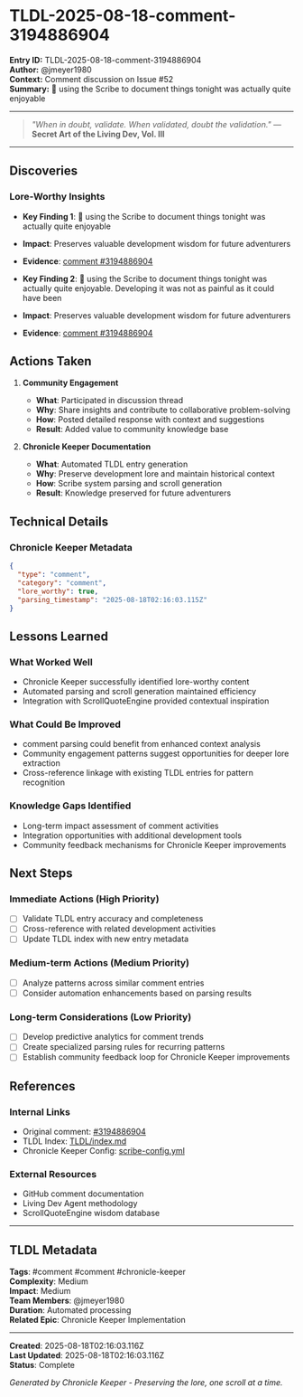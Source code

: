 # TLDL-2025-08-18-comment-3194886904

**Entry ID:** TLDL-2025-08-18-comment-3194886904  
**Author:** @jmeyer1980  
**Context:** Comment discussion on Issue #52  
**Summary:** 📜 using the Scribe to document things tonight was actually quite enjoyable  

---

> *"When in doubt, validate. When validated, doubt the validation."* — **Secret Art of the Living Dev, Vol. III**

---

## Discoveries

### Lore-Worthy Insights
- **Key Finding 1**: 📜 using the Scribe to document things tonight was actually quite enjoyable
- **Impact**: Preserves valuable development wisdom for future adventurers
- **Evidence**: [comment #3194886904](https://github.com/jmeyer1980/living-dev-agent/issues/52#issuecomment-3194886904)

- **Key Finding 2**: 📜 using the Scribe to document things tonight was actually quite enjoyable. Developing it was not as painful as it could have been
- **Impact**: Preserves valuable development wisdom for future adventurers
- **Evidence**: [comment #3194886904](https://github.com/jmeyer1980/living-dev-agent/issues/52#issuecomment-3194886904)

## Actions Taken

1. **Community Engagement**
   - **What**: Participated in discussion thread
   - **Why**: Share insights and contribute to collaborative problem-solving
   - **How**: Posted detailed response with context and suggestions
   - **Result**: Added value to community knowledge base

2. **Chronicle Keeper Documentation**
   - **What**: Automated TLDL entry generation
   - **Why**: Preserve development lore and maintain historical context
   - **How**: Scribe system parsing and scroll generation
   - **Result**: Knowledge preserved for future adventurers

## Technical Details

### Chronicle Keeper Metadata
```json
{
  "type": "comment",
  "category": "comment",
  "lore_worthy": true,
  "parsing_timestamp": "2025-08-18T02:16:03.115Z"
}
```

## Lessons Learned

### What Worked Well
- Chronicle Keeper successfully identified lore-worthy content
- Automated parsing and scroll generation maintained efficiency
- Integration with ScrollQuoteEngine provided contextual inspiration

### What Could Be Improved
- comment parsing could benefit from enhanced context analysis
- Community engagement patterns suggest opportunities for deeper lore extraction
- Cross-reference linkage with existing TLDL entries for pattern recognition

### Knowledge Gaps Identified
- Long-term impact assessment of comment activities
- Integration opportunities with additional development tools
- Community feedback mechanisms for Chronicle Keeper improvements

## Next Steps

### Immediate Actions (High Priority)
- [ ] Validate TLDL entry accuracy and completeness
- [ ] Cross-reference with related development activities
- [ ] Update TLDL index with new entry metadata

### Medium-term Actions (Medium Priority)
- [ ] Analyze patterns across similar comment entries
- [ ] Consider automation enhancements based on parsing results

### Long-term Considerations (Low Priority)
- [ ] Develop predictive analytics for comment trends
- [ ] Create specialized parsing rules for recurring patterns
- [ ] Establish community feedback loop for Chronicle Keeper improvements

## References

### Internal Links
- Original comment: [#3194886904](https://github.com/jmeyer1980/living-dev-agent/issues/52#issuecomment-3194886904)
- TLDL Index: [TLDL/index.md](../index.md)
- Chronicle Keeper Config: [scribe-config.yml](../../scripts/chronicle-keeper/scribe-config.yml)

### External Resources
- GitHub comment documentation
- Living Dev Agent methodology
- ScrollQuoteEngine wisdom database

---

## TLDL Metadata

**Tags**: #comment #comment #chronicle-keeper  
**Complexity**: Medium  
**Impact**: Medium  
**Team Members**: @jmeyer1980  
**Duration**: Automated processing  
**Related Epic**: Chronicle Keeper Implementation  

---

**Created**: 2025-08-18T02:16:03.116Z  
**Last Updated**: 2025-08-18T02:16:03.116Z  
**Status**: Complete  

*Generated by Chronicle Keeper - Preserving the lore, one scroll at a time.*
